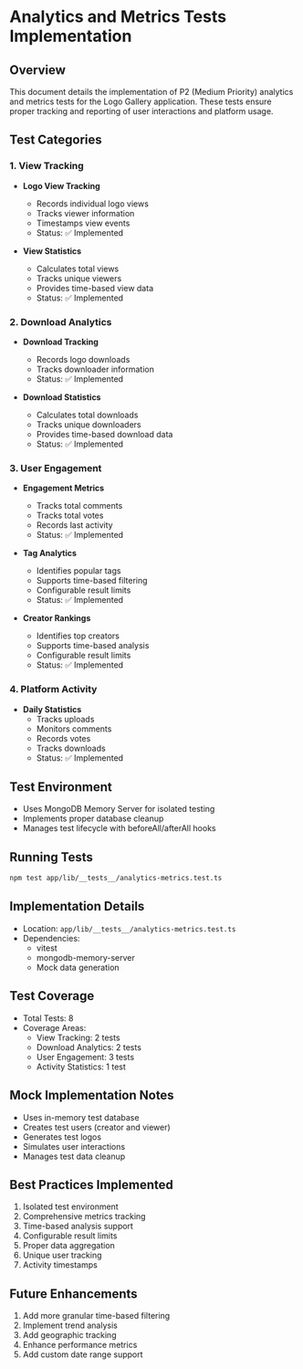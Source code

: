 # Analytics and Metrics Tests Implementation

## Overview

This document details the implementation of P2 (Medium Priority) analytics and metrics tests for the Logo Gallery application. These tests ensure proper tracking and reporting of user interactions and platform usage.

## Test Categories

### 1. View Tracking

- **Logo View Tracking**

  - Records individual logo views
  - Tracks viewer information
  - Timestamps view events
  - Status: ✅ Implemented

- **View Statistics**
  - Calculates total views
  - Tracks unique viewers
  - Provides time-based view data
  - Status: ✅ Implemented

### 2. Download Analytics

- **Download Tracking**

  - Records logo downloads
  - Tracks downloader information
  - Status: ✅ Implemented

- **Download Statistics**
  - Calculates total downloads
  - Tracks unique downloaders
  - Provides time-based download data
  - Status: ✅ Implemented

### 3. User Engagement

- **Engagement Metrics**

  - Tracks total comments
  - Tracks total votes
  - Records last activity
  - Status: ✅ Implemented

- **Tag Analytics**

  - Identifies popular tags
  - Supports time-based filtering
  - Configurable result limits
  - Status: ✅ Implemented

- **Creator Rankings**
  - Identifies top creators
  - Supports time-based analysis
  - Configurable result limits
  - Status: ✅ Implemented

### 4. Platform Activity

- **Daily Statistics**
  - Tracks uploads
  - Monitors comments
  - Records votes
  - Tracks downloads
  - Status: ✅ Implemented

## Test Environment

- Uses MongoDB Memory Server for isolated testing
- Implements proper database cleanup
- Manages test lifecycle with beforeAll/afterAll hooks

## Running Tests

```bash
npm test app/lib/__tests__/analytics-metrics.test.ts
```

## Implementation Details

- Location: `app/lib/__tests__/analytics-metrics.test.ts`
- Dependencies:
  - vitest
  - mongodb-memory-server
  - Mock data generation

## Test Coverage

- Total Tests: 8
- Coverage Areas:
  - View Tracking: 2 tests
  - Download Analytics: 2 tests
  - User Engagement: 3 tests
  - Activity Statistics: 1 test

## Mock Implementation Notes

- Uses in-memory test database
- Creates test users (creator and viewer)
- Generates test logos
- Simulates user interactions
- Manages test data cleanup

## Best Practices Implemented

1. Isolated test environment
2. Comprehensive metrics tracking
3. Time-based analysis support
4. Configurable result limits
5. Proper data aggregation
6. Unique user tracking
7. Activity timestamps

## Future Enhancements

1. Add more granular time-based filtering
2. Implement trend analysis
3. Add geographic tracking
4. Enhance performance metrics
5. Add custom date range support
